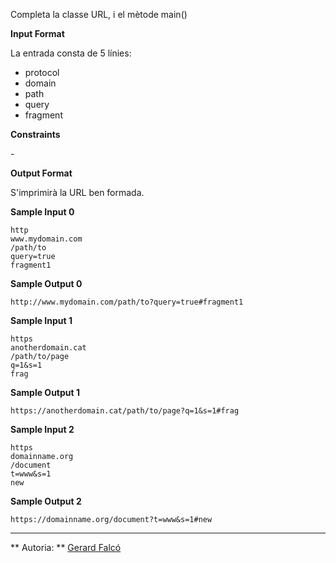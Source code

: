 Completa la classe URL, i el mètode main()

**Input Format**

La entrada consta de 5 línies:

  - protocol
  - domain
  - path
  - query
  - fragment

**Constraints**

\-

**Output Format**

S'imprimirà la URL ben formada.

**Sample Input 0**

    http
    www.mydomain.com
    /path/to
    query=true
    fragment1

**Sample Output 0**

    http://www.mydomain.com/path/to?query=true#fragment1

**Sample Input 1**

    https
    anotherdomain.cat
    /path/to/page
    q=1&s=1
    frag

**Sample Output 1**

    https://anotherdomain.cat/path/to/page?q=1&s=1#frag

**Sample Input 2**

    https
    domainname.org
    /document
    t=www&s=1
    new

**Sample Output 2**

    https://domainname.org/document?t=www&s=1#new

----------

** Autoria: **
[Gerard Falcó](https://github.com/gerardfp)
